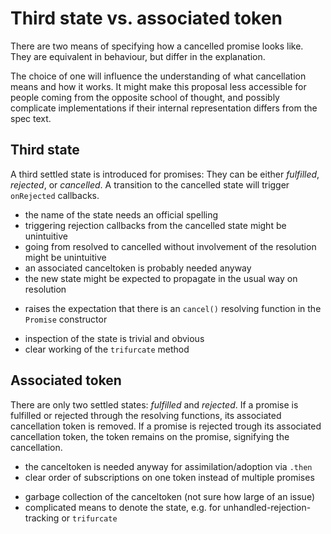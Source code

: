 # Third state vs. associated token

There are two means of specifying how a cancelled promise looks like.
They are equivalent in behaviour, but differ in the explanation.

The choice of one will influence the understanding of what cancellation means and how it works.
It might make this proposal less accessible for people coming from the opposite school of thought,
and possibly complicate implementations if their internal representation differs from the spec text.

## Third state

A third settled state is introduced for promises: They can be either *fulfilled*, *rejected*, or *cancelled*.
A transition to the cancelled state will trigger `onRejected` callbacks.

- the name of the state needs an official spelling
- triggering rejection callbacks from the cancelled state might be unintuitive
- going from resolved to cancelled without involvement of the resolution might be unintuitive
- an associated canceltoken is probably needed anyway
- the new state might be expected to propagate in the usual way on resolution
* raises the expectation that there is an `cancel()` resolving function in the `Promise` constructor
+ inspection of the state is trivial and obvious
+ clear working of the `trifurcate` method

## Associated token

There are only two settled states: *fulfilled* and *rejected*.
If a promise is fulfilled or rejected through the resolving functions, its associated cancellation token is removed.
If a promise is rejected trough its associated cancellation token, the token remains on the promise, signifying the cancellation.

+ the canceltoken is needed anyway for assimilation/adoption via `.then`
+ clear order of subscriptions on one token instead of multiple promises
- garbage collection of the canceltoken (not sure how large of an issue)
- complicated means to denote the state, e.g. for unhandled-rejection-tracking or `trifurcate`
